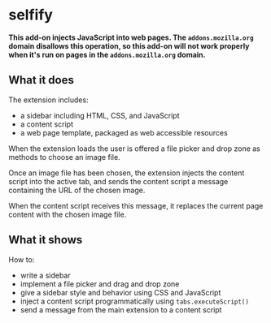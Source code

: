 # selfify

**This add-on injects JavaScript into web pages. The `addons.mozilla.org` domain disallows this operation, so this add-on will not work properly when it's run on pages in the `addons.mozilla.org` domain.**

## What it does ##

The extension includes:

* a sidebar including HTML, CSS, and JavaScript
* a content script
* a web page template, packaged as web accessible resources

When the extension loads the user is offered a file picker and drop zone as methods to choose an image file.

Once an image file has been chosen, the extension injects the content script into the active tab, and sends the content script a message containing the URL of the chosen image.

When the content script receives this message, it replaces the current page content with the chosen image file.

## What it shows ##

How to:
* write a sidebar
* implement a file picker and drag and drop zone
* give a sidebar style and behavior using CSS and JavaScript
* inject a content script programmatically using `tabs.executeScript()`
* send a message from the main extension to a content script
